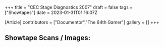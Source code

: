 +++
title = "CEC Stage Diagnostics 2007"
draft = false
tags = ["Showtapes"]
date = 2023-01-31T01:16:07Z

[Article]
contributors = ["Documentor","The 64th Gamer"]
gallery = []
+++
<h2>Showtape Scans / Images:</h2>
